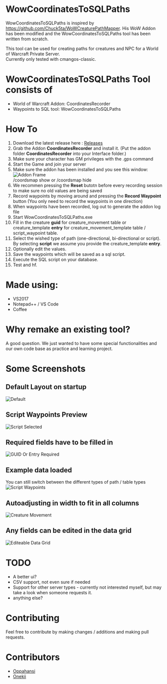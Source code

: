# WowCoordinatesToSQLPaths
WowCoordinatesToSQLPaths is inspired by https://github.com/Chuck5ta/WoWCreaturePathMapper. His WoW Addon has been modified and the WowCoordinatesToSQLPaths tool has been written from scratch.

This tool can be used for creating paths for creatures and NPC for a World of Warcraft Private Server.  
Currently only tested with cmangos-classic.

# WowCoordinatesToSQLPaths Tool consists of
- World of Warcraft Addon: CoordinatesRecorder
- Waypoints to SQL tool: WowCoordinatesToSQLPaths

# How To
1. Download the latest release here : [Releases](https://github.com/oppahansi/WowCoordinatesToSQLPaths/releases)
2. Grab the Addon **CoordinatesRecorder** and install it. (Put the addon folder **CoordinatesRecorder** into your Interface folder.)
3. Make sure your character has GM privileges with the .gps command
4. Start the Game and join your server
5. Make sure the addon has been installed and you see this window:  
![Addon Frame](https://image.prntscr.com/image/531dcfb5014c478484d0eb909e62ec9f.png)  
/coordsmap show or /coordsmap hide 
6. We recommen pressing the **Reset** butotn before every recording session to make sure no old values are being saved
7. Record waypoints by moving around and pressing the **Record Waypoint** button (You only need to record the waypoints in one direction)
8. When waypoints have been recorded, log out to generate the addon log file
9. Start WowCoordinatesToSQLPaths.exe
10. Fill in the creature **guid** for creature_movement table or creature_template **entry** for creature_movement_template table / script_waypoint table.
11. Select the wished type of path (one-directional, bi-directional or script). By selecting **script** we assume you provide the creature_template **entry**.
12. Optionally edit the values.
13. Save the waypoints which will be saved as a sql script.
14. Execute the SQL script on your database.
15. Test and hf.

# Made using:
- VS2017 
- Notepad++ / VS Code
- Coffee

# Why remake an existing tool?
A good question. We just wanted to have some special functionalities and our own code base as practice and learning project.

# Some Screenshots
## Default Layout on startup
![Default](https://image.prntscr.com/image/229cb60932814bf18e54cf9e2981aaa0.png)

## Script Waypoints Preview
![Script Selected](https://image.prntscr.com/image/3e9ecfbf3bc14389bb854c780e7ba085.png)

## Required fields have to be filled in
![GUID Or Entry Required](https://image.prntscr.com/image/13537d2abba44f09afc6b15d14edf84c.png)

## Example data loaded
You can still switch between the different types of path / table types
![Script Waypoints](https://image.prntscr.com/image/5a1dde9e434745bab9822bac40f214aa.png)

## Autoadjusting in width to fit in all columns
![Creature Movement](https://image.prntscr.com/image/3e52f1a2a9cb4e919aa5f2ebc3c61f7c.png)

## Any fields can be edited in the data grid
![Editeable Data Grid](https://image.prntscr.com/image/0c706206eccc4acbaf1884e960554de7.png)

# TODO
- A better ui?
- CSV support, not even sure if needed
- Support for other server types - currently not interested myself, but may take a look when someone requests it.
- anything else?

# Contributing
Feel free to contribute by making changes / additions and making pull requests.

# Contributors
- [Oppahansi](https://github.com/oppahansi/)
- [Onekii](https://github.com/Onekii)
